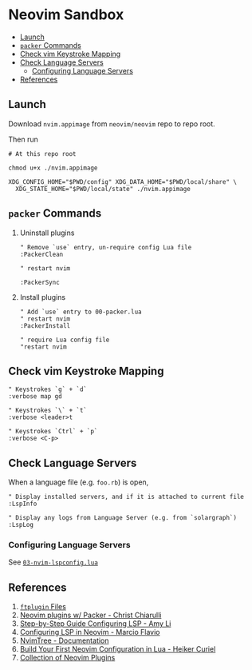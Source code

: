# Neovim Sandbox

<!-- vim-markdown-toc GFM -->

* [Launch](#launch)
* [`packer` Commands](#packer-commands)
* [Check vim Keystroke Mapping](#check-vim-keystroke-mapping)
* [Check Language Servers](#check-language-servers)
  * [Configuring Language Servers](#configuring-language-servers)
* [References](#references)

<!-- vim-markdown-toc -->

## Launch

Download `nvim.appimage` from `neovim/neovim` repo to repo root.

Then run

```shell
# At this repo root

chmod u+x ./nvim.appimage

XDG_CONFIG_HOME="$PWD/config" XDG_DATA_HOME="$PWD/local/share" \
  XDG_STATE_HOME="$PWD/local/state" ./nvim.appimage
```

## `packer` Commands

1. Uninstall plugins

    ```text
    " Remove `use` entry, un-require config Lua file
    :PackerClean

    " restart nvim

    :PackerSync
    ```

2. Install plugins

    ```text
    " Add `use` entry to 00-packer.lua
    " restart nvim
    :PackerInstall

    " require Lua config file
    "restart nvim
    ```

## Check vim Keystroke Mapping

```
" Keystrokes `g` + `d`
:verbose map gd

" Keystrokes `\` + `t`
:verbose <leader>t

" Keystrokes `Ctrl` + `p`
:verbose <C-p>
```

## Check Language Servers

When a language file (e.g. `foo.rb`) is open,

```
" Display installed servers, and if it is attached to current file
:LspInfo

" Display any logs from Language Server (e.g. from `solargraph`)
:LspLog
```

### Configuring Language Servers

See [`03-nvim-lspconfig.lua`][7]

## References

1. [`ftplugin` Files][1]
2. [Neovim plugins w/ Packer - Christ Chiarulli][2]
3. [Step-by-Step Guide Configuring LSP - Amy Li][3]
4. [Configuring LSP in Neovim - Marcio Flavio][4]
5. [NvimTree - Documentation][5]
6. [Build Your First Neovim Configuration in Lua - Heiker Curiel][6]
7. [Collection of Neovim Plugins][8]


[1]: https://github.com/gotgenes/dotfiles/tree/main/private_dot_config/nvim/ftplugin
[2]: https://www.chiarulli.me/Neovim-2/03-plugins/
[3]: https://levelup.gitconnected.com/a-step-by-step-guide-to-configuring-lsp-in-neovim-for-coding-in-next-js-a052f500da2
[4]: https://blog.codeminer42.com/configuring-language-server-protocol-in-neovim/
[5]: https://docs.rockylinux.org/books/nvchad/nvchad_ui/nvimtree/
[6]: https://vonheikemen.github.io/devlog/tools/build-your-first-lua-config-for-neovim/
[7]: config/nvim/lua/plugins/03-nvim-lspconfig.lua#L3-L13
[8]: https://github.com/rockerBOO/awesome-neovim
